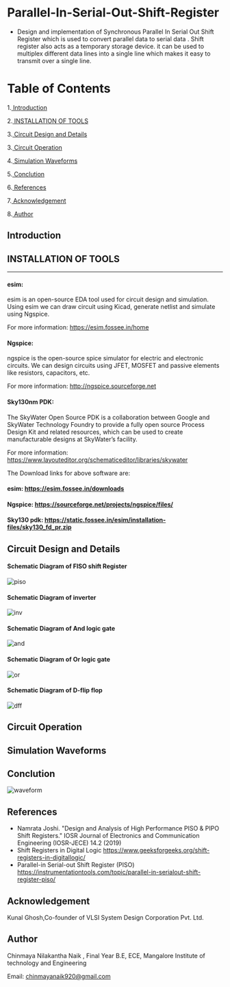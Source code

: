 # Parallel-In-Serial-Out-Shift-Register
* Design and implementation of Synchronous Parallel In Serial Out Shift Register which is used to convert parallel data to serial data . Shift register also acts as a temporary storage device. it can be used to multiplex different data lines into a single line which makes it easy to transmit over a single line.

# Table of Contents

1.[ Introduction](#Introduction)

2.[ INSTALLATION OF TOOLS](#INSTALLATION-OF-TOOLS)

3.[ Circuit Design and Details](#Circuit-Design-and-Details)

3.[ Circuit Operation](#Circuit-Operation)
   
4.[ Simulation Waveforms](#Simulation-Waveforms)

5.[ Conclution](#Conclution)

6.[ References](#References)

7.[ Acknowledgement](#Acknowledgement)

8.[ Author](#Author)

## Introduction




## INSTALLATION OF TOOLS
***
#### esim:
esim is an open-source EDA tool used for circuit design and simulation. Using esim we can draw circuit using Kicad, generate netlist and simulate using Ngspice.

For more information: <https://esim.fossee.in/home>

#### Ngspice:

ngspice is the open-source spice simulator for electric and electronic circuits. We can design circuits using JFET, MOSFET and passive elements like resistors, capacitors, etc.

For more information: <http://ngspice.sourceforge.net>

#### Sky130nm PDK:

The SkyWater Open Source PDK is a collaboration between Google and SkyWater Technology Foundry to provide a fully open source Process Design Kit and related resources, which can be used to create manufacturable designs at SkyWater’s facility. 

For more information: <https://www.layouteditor.org/schematiceditor/libraries/skywater>

The Download links for above software are:

#### esim: <https://esim.fossee.in/downloads>

#### Ngspice: <https://sourceforge.net/projects/ngspice/files/>

#### Sky130 pdk: <https://static.fossee.in/esim/installation-files/sky130_fd_pr.zip>


## Circuit Design and Details

#### Schematic Diagram of FISO shift Register
![piso ](https://user-images.githubusercontent.com/67550103/153134866-392da811-84db-4f1e-bfc4-81c0c2d480c5.png)
#### Schematic Diagram of inverter
![inv](https://user-images.githubusercontent.com/67550103/153133705-80cf44ff-848a-448d-a6dd-ca42cf84bcb5.png)
#### Schematic Diagram of And logic gate
![and](https://user-images.githubusercontent.com/67550103/153133702-f8241e53-e737-49c9-9d69-c00158a35d89.png)
#### Schematic Diagram of Or logic gate
![or](https://user-images.githubusercontent.com/67550103/153133709-16dda94c-29d3-4dd9-9e94-46fa1d69bc1a.png)
#### Schematic Diagram of D-flip flop
![dff](https://user-images.githubusercontent.com/67550103/153133700-6bb16db5-29b5-47ee-a7a3-9c079d2e0c97.png)


## Circuit Operation


## Simulation Waveforms


## Conclution



![waveform ](https://user-images.githubusercontent.com/67550103/153132397-1410e090-d453-492f-9405-de9a24f5f52b.jpg)



## References

* Namrata Joshi. "Design and Analysis of High Performance PISO & PIPO Shift Registers." IOSR Journal of Electronics and Communication Engineering (IOSR-JECE) 14.2 (2019)
*  Shift Registers in Digital Logic https://www.geeksforgeeks.org/shift-registers-in-digitallogic/
* Parallel-in Serial-out Shift Register (PISO) https://instrumentationtools.com/topic/parallel-in-serialout-shift-register-piso/
## Acknowledgement

Kunal Ghosh,Co-founder of VLSI System Design Corporation Pvt. Ltd.

## Author

Chinmaya Nilakantha Naik , Final Year B.E, ECE, Mangalore Institute of technology and Engineering

Email: chinmayanaik920@gmail.com
